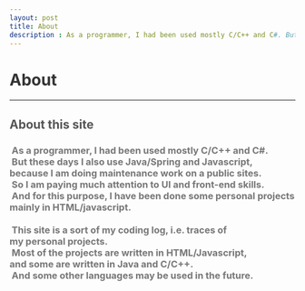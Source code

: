 ```yaml
---
layout: post
title: About
description : As a programmer, I had been used mostly C/C++ and C#. But these days I also use Java/Spring and Javascript, because I am doing maintenance work on a public sites. So I am paying much attention to UI and front-end skills. And for this purpose, I have been done some personal projects mainly with HTML/javascript. This site is a sort of my coding log, i.e. traces of my personal projects. Most of the projects are written in HTML/Javascript, and some are written in Java and C/C++. And some other languages may be used in the future.
---
```

<h1 style="color:#333;">About</h1>
<hr>
<h2 style="color:#555;">About this site</h2>
<h3 style="color:#777;">
  &nbsp;As a programmer, I had been used mostly C/C++ and C#.<br>
  &nbsp;But these days I also use Java/Spring and Javascript,<br>
  because I am doing maintenance work on a public sites.<br>
  &nbsp;So I am paying much attention to UI and front-end skills.<br>
  &nbsp;And for this purpose, I have been done some personal projects<br>
  mainly in HTML/javascript.<br>
  <br>
  &nbsp;This site is a sort of my coding log, i.e. traces of<br>
  my personal projects.<br>
  &nbsp;Most of the projects are written in HTML/Javascript,<br>
  and some are written in Java and C/C++.<br>
  &nbsp;And some other languages may be used in the future.
</h3>
